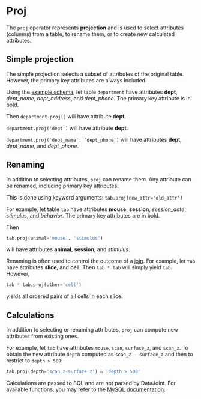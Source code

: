 # Proj

The `proj` operator represents **projection** and is used to select attributes 
(columns) from a table, to rename them, or to create new calculated attributes.

## Simple projection

The simple projection selects a subset of attributes of the original table.
However, the primary key attributes are always included.

Using the [example schema](example-schema.md), let table `department` have attributes 
**dept**, *dept_name*, *dept_address*, and *dept_phone*.
The primary key attribute is in bold.

Then `department.proj()` will have attribute **dept**.

`department.proj('dept')` will have attribute **dept**.

`department.proj('dept_name', 'dept_phone')` will have attributes **dept**, 
*dept_name*, and *dept_phone*.

## Renaming

In addition to selecting attributes, `proj` can rename them.
Any attribute can be renamed, including primary key attributes.

This is done using keyword arguments:
`tab.proj(new_attr='old_attr')`

For example, let table `tab` have attributes **mouse**, **session**, *session_date*, 
*stimulus*, and *behavior*.
The primary key attributes are in bold.

Then

```python
tab.proj(animal='mouse', 'stimulus')
```

will have attributes **animal**, **session**, and *stimulus*.

Renaming is often used to control the outcome of a [join](join.md).
For example, let `tab` have attributes **slice**, and **cell**.
Then `tab * tab` will simply yield `tab`.
However,

```python
tab * tab.proj(other='cell')
```

yields all ordered pairs of all cells in each slice.

## Calculations

In addition to selecting or renaming attributes, `proj` can compute new attributes from 
existing ones.

For example, let `tab` have attributes `mouse`, `scan`, `surface_z`, and `scan_z`.
To obtain the new attribute `depth` computed as `scan_z - surface_z` and then to 
restrict to `depth > 500`:

```python
tab.proj(depth='scan_z-surface_z') & 'depth > 500'
```

Calculations are passed to SQL and are not parsed by DataJoint.
For available functions, you may refer to the 
[MySQL documentation](https://dev.mysql.com/doc/refman/8.0/en/functions.html).
